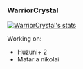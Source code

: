 ### WarriorCrystal 

[![WarriorCrystal's stats](https://github-readme-stats.vercel.app/api?username=WarriorCrystal)](https://github.com/anuraghazra/github-readme-stats)

Working on: 
- Huzuni+ 2
- Matar a nikolai

